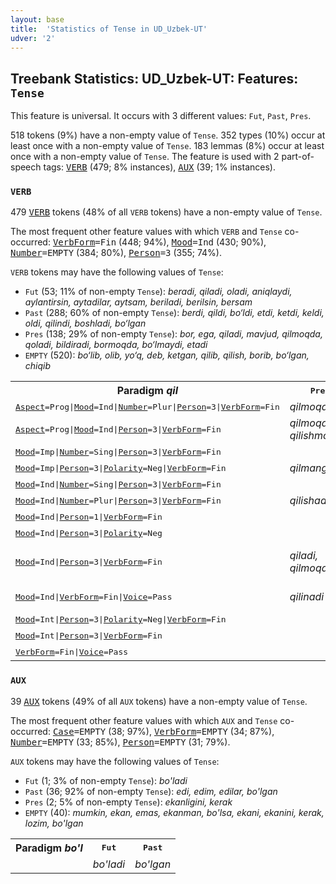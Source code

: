 ```yaml
---
layout: base
title:  'Statistics of Tense in UD_Uzbek-UT'
udver: '2'
---
```


## Treebank Statistics: UD_Uzbek-UT: Features: `Tense`

This feature is universal.
It occurs with 3 different values: `Fut`, `Past`, `Pres`.

518 tokens (9%) have a non-empty value of `Tense`.
352 types (10%) occur at least once with a non-empty value of `Tense`.
183 lemmas (8%) occur at least once with a non-empty value of `Tense`.
The feature is used with 2 part-of-speech tags: <tt><a href="uz_ut-pos-VERB.html">VERB</a></tt> (479; 8% instances), <tt><a href="uz_ut-pos-AUX.html">AUX</a></tt> (39; 1% instances).

### `VERB`

479 <tt><a href="uz_ut-pos-VERB.html">VERB</a></tt> tokens (48% of all `VERB` tokens) have a non-empty value of `Tense`.

The most frequent other feature values with which `VERB` and `Tense` co-occurred: <tt><a href="uz_ut-feat-VerbForm.html">VerbForm</a></tt><tt>=Fin</tt> (448; 94%), <tt><a href="uz_ut-feat-Mood.html">Mood</a></tt><tt>=Ind</tt> (430; 90%), <tt><a href="uz_ut-feat-Number.html">Number</a></tt><tt>=EMPTY</tt> (384; 80%), <tt><a href="uz_ut-feat-Person.html">Person</a></tt><tt>=3</tt> (355; 74%).

`VERB` tokens may have the following values of `Tense`:

* `Fut` (53; 11% of non-empty `Tense`): <em>beradi, qiladi, oladi, aniqlaydi, aylantirsin, aytadilar, aytsam, beriladi, berilsin, bersam</em>
* `Past` (288; 60% of non-empty `Tense`): <em>berdi, qildi, bo‘ldi, etdi, ketdi, keldi, oldi, qilindi, boshladi, bo‘lgan</em>
* `Pres` (138; 29% of non-empty `Tense`): <em>bor, ega, qiladi, mavjud, qilmoqda, qoladi, bildiradi, bormoqda, bo‘lmaydi, etadi</em>
* `EMPTY` (520): <em>bo‘lib, olib, yo‘q, deb, ketgan, qilib, qilish, borib, bo‘lgan, chiqib</em>

<table>
  <tr><th>Paradigm <i>qil</i></th><th><tt>Pres</tt></th><th><tt>Fut</tt></th><th><tt>Past</tt></th></tr>
  <tr><td><tt><tt><a href="uz_ut-feat-Aspect.html">Aspect</a></tt><tt>=Prog</tt>|<tt><a href="uz_ut-feat-Mood.html">Mood</a></tt><tt>=Ind</tt>|<tt><a href="uz_ut-feat-Number.html">Number</a></tt><tt>=Plur</tt>|<tt><a href="uz_ut-feat-Person.html">Person</a></tt><tt>=3</tt>|<tt><a href="uz_ut-feat-VerbForm.html">VerbForm</a></tt><tt>=Fin</tt></tt></td><td><em>qilmoqdamiz</em></td><td></td><td></td></tr>
  <tr><td><tt><tt><a href="uz_ut-feat-Aspect.html">Aspect</a></tt><tt>=Prog</tt>|<tt><a href="uz_ut-feat-Mood.html">Mood</a></tt><tt>=Ind</tt>|<tt><a href="uz_ut-feat-Person.html">Person</a></tt><tt>=3</tt>|<tt><a href="uz_ut-feat-VerbForm.html">VerbForm</a></tt><tt>=Fin</tt></tt></td><td><em>qilmoqda, qilishmoqda</em></td><td></td><td></td></tr>
  <tr><td><tt><tt><a href="uz_ut-feat-Mood.html">Mood</a></tt><tt>=Imp</tt>|<tt><a href="uz_ut-feat-Number.html">Number</a></tt><tt>=Sing</tt>|<tt><a href="uz_ut-feat-Person.html">Person</a></tt><tt>=3</tt>|<tt><a href="uz_ut-feat-VerbForm.html">VerbForm</a></tt><tt>=Fin</tt></tt></td><td></td><td><em>qilsin</em></td><td></td></tr>
  <tr><td><tt><tt><a href="uz_ut-feat-Mood.html">Mood</a></tt><tt>=Imp</tt>|<tt><a href="uz_ut-feat-Person.html">Person</a></tt><tt>=3</tt>|<tt><a href="uz_ut-feat-Polarity.html">Polarity</a></tt><tt>=Neg</tt>|<tt><a href="uz_ut-feat-VerbForm.html">VerbForm</a></tt><tt>=Fin</tt></tt></td><td><em>qilmang</em></td><td></td><td></td></tr>
  <tr><td><tt><tt><a href="uz_ut-feat-Mood.html">Mood</a></tt><tt>=Ind</tt>|<tt><a href="uz_ut-feat-Number.html">Number</a></tt><tt>=Sing</tt>|<tt><a href="uz_ut-feat-Person.html">Person</a></tt><tt>=3</tt>|<tt><a href="uz_ut-feat-VerbForm.html">VerbForm</a></tt><tt>=Fin</tt></tt></td><td></td><td></td><td><em>qildi</em></td></tr>
  <tr><td><tt><tt><a href="uz_ut-feat-Mood.html">Mood</a></tt><tt>=Ind</tt>|<tt><a href="uz_ut-feat-Number.html">Number</a></tt><tt>=Plur</tt>|<tt><a href="uz_ut-feat-Person.html">Person</a></tt><tt>=3</tt>|<tt><a href="uz_ut-feat-VerbForm.html">VerbForm</a></tt><tt>=Fin</tt></tt></td><td><em>qilishadi</em></td><td></td><td></td></tr>
  <tr><td><tt><tt><a href="uz_ut-feat-Mood.html">Mood</a></tt><tt>=Ind</tt>|<tt><a href="uz_ut-feat-Person.html">Person</a></tt><tt>=1</tt>|<tt><a href="uz_ut-feat-VerbForm.html">VerbForm</a></tt><tt>=Fin</tt></tt></td><td></td><td></td><td><em>qildim</em></td></tr>
  <tr><td><tt><tt><a href="uz_ut-feat-Mood.html">Mood</a></tt><tt>=Ind</tt>|<tt><a href="uz_ut-feat-Person.html">Person</a></tt><tt>=3</tt>|<tt><a href="uz_ut-feat-Polarity.html">Polarity</a></tt><tt>=Neg</tt></tt></td><td></td><td><em>qilmaydi</em></td><td></td></tr>
  <tr><td><tt><tt><a href="uz_ut-feat-Mood.html">Mood</a></tt><tt>=Ind</tt>|<tt><a href="uz_ut-feat-Person.html">Person</a></tt><tt>=3</tt>|<tt><a href="uz_ut-feat-VerbForm.html">VerbForm</a></tt><tt>=Fin</tt></tt></td><td><em>qiladi, qilmoqda</em></td><td><em>qiladi</em></td><td><em>qildi, qilgan, qilishadi</em></td></tr>
  <tr><td><tt><tt><a href="uz_ut-feat-Mood.html">Mood</a></tt><tt>=Ind</tt>|<tt><a href="uz_ut-feat-VerbForm.html">VerbForm</a></tt><tt>=Fin</tt>|<tt><a href="uz_ut-feat-Voice.html">Voice</a></tt><tt>=Pass</tt></tt></td><td><em>qilinadi</em></td><td><em>qilinadi</em></td><td><em>qilindi, qilingan</em></td></tr>
  <tr><td><tt><tt><a href="uz_ut-feat-Mood.html">Mood</a></tt><tt>=Int</tt>|<tt><a href="uz_ut-feat-Person.html">Person</a></tt><tt>=3</tt>|<tt><a href="uz_ut-feat-Polarity.html">Polarity</a></tt><tt>=Neg</tt>|<tt><a href="uz_ut-feat-VerbForm.html">VerbForm</a></tt><tt>=Fin</tt></tt></td><td></td><td></td><td><em>qilmadingiz</em></td></tr>
  <tr><td><tt><tt><a href="uz_ut-feat-Mood.html">Mood</a></tt><tt>=Int</tt>|<tt><a href="uz_ut-feat-Person.html">Person</a></tt><tt>=3</tt>|<tt><a href="uz_ut-feat-VerbForm.html">VerbForm</a></tt><tt>=Fin</tt></tt></td><td></td><td></td><td><em>qilganmi</em></td></tr>
  <tr><td><tt><tt><a href="uz_ut-feat-VerbForm.html">VerbForm</a></tt><tt>=Fin</tt>|<tt><a href="uz_ut-feat-Voice.html">Voice</a></tt><tt>=Pass</tt></tt></td><td></td><td></td><td><em>qilindi</em></td></tr>
</table>

### `AUX`

39 <tt><a href="uz_ut-pos-AUX.html">AUX</a></tt> tokens (49% of all `AUX` tokens) have a non-empty value of `Tense`.

The most frequent other feature values with which `AUX` and `Tense` co-occurred: <tt><a href="uz_ut-feat-Case.html">Case</a></tt><tt>=EMPTY</tt> (38; 97%), <tt><a href="uz_ut-feat-VerbForm.html">VerbForm</a></tt><tt>=EMPTY</tt> (34; 87%), <tt><a href="uz_ut-feat-Number.html">Number</a></tt><tt>=EMPTY</tt> (33; 85%), <tt><a href="uz_ut-feat-Person.html">Person</a></tt><tt>=EMPTY</tt> (31; 79%).

`AUX` tokens may have the following values of `Tense`:

* `Fut` (1; 3% of non-empty `Tense`): <em>bo'ladi</em>
* `Past` (36; 92% of non-empty `Tense`): <em>edi, edim, edilar, bo'lgan</em>
* `Pres` (2; 5% of non-empty `Tense`): <em>ekanligini, kerak</em>
* `EMPTY` (40): <em>mumkin, ekan, emas, ekanman, bo'lsa, ekani, ekanini, kerak, lozim, bo'lgan</em>

<table>
  <tr><th>Paradigm <i>bo'l</i></th><th><tt>Fut</tt></th><th><tt>Past</tt></th></tr>
  <tr><td><tt></tt></td><td><em>bo'ladi</em></td><td><em>bo'lgan</em></td></tr>
</table>

